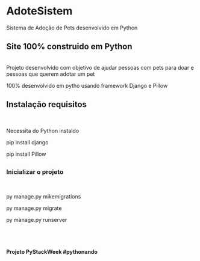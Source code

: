 # AdoteSistem
Sistema de Adoção de Pets desenvolvido em Python

##

<h2> Site 100% construido em Python </h2><br>
Projeto desenvolvido com objetivo de ajudar pessoas com pets para doar e pessoas que querem adotar um pet

100% desenvolvido em pytho usando framework Django e Pillow

##

<h2> Instalação requisitos</h2><br>
<p>Necessita do Python instaldo
<p>pip install django
<p>pip install Pillow

##
<h3>Inicializar o projeto</h3><br>
<p>py manage.py mikemigrations
<p>py manage.py migrate
<p>py manage.py runserver 


<br><br><h4> Projeto PyStackWeek #pythonando

